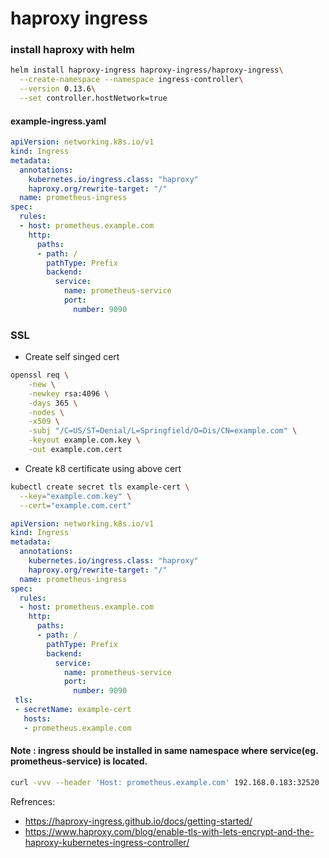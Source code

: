 # haproxy ingress

### install haproxy with helm

```bash
helm install haproxy-ingress haproxy-ingress/haproxy-ingress\
  --create-namespace --namespace ingress-controller\
  --version 0.13.6\
  --set controller.hostNetwork=true
```

#### example-ingress.yaml

```yaml
apiVersion: networking.k8s.io/v1
kind: Ingress
metadata:
  annotations:
    kubernetes.io/ingress.class: "haproxy"
    haproxy.org/rewrite-target: "/"
  name: prometheus-ingress
spec:
  rules:
  - host: prometheus.example.com
    http:
      paths:
      - path: /
        pathType: Prefix
        backend:
          service:
            name: prometheus-service
            port:
              number: 9090
```
### SSL

- Create self singed cert
```bash
openssl req \
    -new \
    -newkey rsa:4096 \
    -days 365 \
    -nodes \
    -x509 \
    -subj "/C=US/ST=Denial/L=Springfield/O=Dis/CN=example.com" \
    -keyout example.com.key \
    -out example.com.cert
```
- Create k8 certificate using above cert
```bash
kubectl create secret tls example-cert \
  --key="example.com.key" \
  --cert="example.com.cert"
```

```yaml
apiVersion: networking.k8s.io/v1
kind: Ingress
metadata:
  annotations:
    kubernetes.io/ingress.class: "haproxy"
    haproxy.org/rewrite-target: "/"
  name: prometheus-ingress
spec:
  rules:
  - host: prometheus.example.com
    http:
      paths:
      - path: /
        pathType: Prefix
        backend:
          service:
            name: prometheus-service
            port:
              number: 9090
 tls:
 - secretName: example-cert
   hosts:
   - prometheus.example.com
```

#### Note : ingress should be installed in same namespace where service(eg. prometheus-service) is located.

```bash
curl -vvv --header 'Host: prometheus.example.com' 192.168.0.183:32520
```

Refrences:
- https://haproxy-ingress.github.io/docs/getting-started/
- https://www.haproxy.com/blog/enable-tls-with-lets-encrypt-and-the-haproxy-kubernetes-ingress-controller/